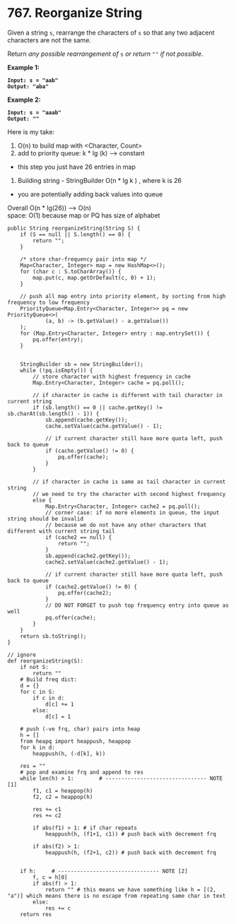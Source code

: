 # 767. Reorganize String

Given a string `s`, rearrange the characters of `s` so that any two adjacent characters are not the same.

Return _any possible rearrangement of_ `s` _or return_ `""` _if not possible_.

&#x20;

**Example 1:**

<pre><code><strong>Input: s = "aab"
</strong><strong>Output: "aba"
</strong></code></pre>

**Example 2:**

<pre><code><strong>Input: s = "aaab"
</strong><strong>Output: ""
</strong></code></pre>

Here is my take:

1. O(n) to build map with \<Character, Count>
2. add to priority queue: k \* lg (k) --> constant

* this step you just have 26 entries in map

1. Building string - StringBuilder O(n \* lg k ) , where k is 26

* you are potentially adding back values into queue

Overall O(n \* lg(26)) --> O(n)\
space: O(1) because map or PQ has size of alphabet

```
public String reorganizeString(String S) {
    if (S == null || S.length() == 0) {
        return "";
    }

    /* store char-frequency pair into map */
    Map<Character, Integer> map = new HashMap<>();
    for (char c : S.toCharArray()) {
        map.put(c, map.getOrDefault(c, 0) + 1);
    }

    // push all map entry into priority element, by sorting from high frequency to low frequency
    PriorityQueue<Map.Entry<Character, Integer>> pq = new PriorityQueue<>(
            (a, b) -> (b.getValue() - a.getValue())
    );
    for (Map.Entry<Character, Integer> entry : map.entrySet()) {
        pq.offer(entry);
    }


    StringBuilder sb = new StringBuilder();
    while (!pq.isEmpty()) {
        // store character with highest frequency in cache
        Map.Entry<Character, Integer> cache = pq.poll();

        // if character in cache is different with tail character in current string
        if (sb.length() == 0 || cache.getKey() != sb.charAt(sb.length() - 1)) {
            sb.append(cache.getKey());
            cache.setValue(cache.getValue() - 1);

            // if current character still have more quota left, push back to queue
            if (cache.getValue() != 0) {
                pq.offer(cache);
            }
        }

        // if character in cache is same as tail character in current string
        // we need to try the character with second highest frequency
        else {
            Map.Entry<Character, Integer> cache2 = pq.poll();
            // corner case: if no more elements in queue, the input string should be invalid
            // because we do not have any other characters that different with current string tail
            if (cache2 == null) {
                return "";
            }
            sb.append(cache2.getKey());
            cache2.setValue(cache2.getValue() - 1);
            
            // if current character still have more quota left, push back to queue
            if (cache2.getValue() != 0) {
                pq.offer(cache2);
            }
            // DO NOT FORGET to push top frequency entry into queue as well
            pq.offer(cache);
        }
    }
    return sb.toString();
}

// ignore
def reorganizeString(S):   
	if not S:
		return ""
	# Build freq dict:
	d = {}
	for c in S:
		if c in d:
			d[c] += 1
		else:
			d[c] = 1

	# push (-ve frq, char) pairs into heap
	h = []
	from heapq import heappush, heappop
	for k in d:
		heappush(h, (-d[k], k))

	res = ""
	# pop and examine frq and append to res
	while len(h) > 1:        # -------------------------------- NOTE [1]
		f1, c1 = heappop(h)
		f2, c2 = heappop(h)

		res += c1
		res += c2

		if abs(f1) > 1: # if char repeats
			heappush(h, (f1+1, c1)) # push back with decrement frq

		if abs(f2) > 1: 
			heappush(h, (f2+1, c2)) # push back with decrement frq


	if h:     # -------------------------------- NOTE [2]
		f, c = h[0]
		if abs(f) > 1: 
			return "" # this means we have something like h = [(2, "a")] which means there is no escape from repeating same char in text
		else:
			res += c
	return res
```
